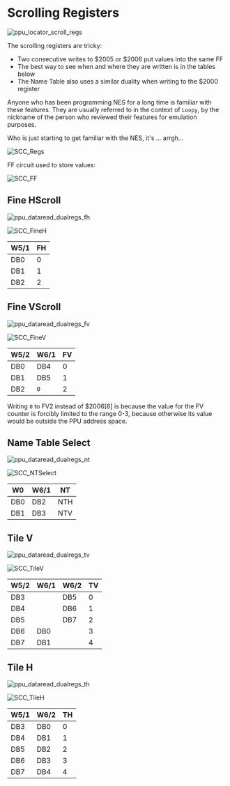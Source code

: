 # Scrolling Registers

![ppu_locator_scroll_regs](/BreakingNESWiki/imgstore/ppu/ppu_locator_scroll_regs.jpg)

The scrolling registers are tricky:
- Two consecutive writes to $2005 or $2006 put values into the same FF
- The best way to see when and where they are written is in the tables below
- The Name Table also uses a similar duality when writing to the $2000 register

Anyone who has been programming NES for a long time is familiar with these features. They are usually referred to in the context of `Loopy`, by the nickname of the person who reviewed their features for emulation purposes.

Who is just starting to get familiar with the NES, it's ... arrgh...

![SCC_Regs](/BreakingNESWiki/imgstore/ppu/SCC_Regs.png)

FF circuit used to store values:

![SCC_FF](/BreakingNESWiki/imgstore/ppu/SCC_FF.png)

## Fine HScroll

![ppu_dataread_dualregs_fh](/BreakingNESWiki/imgstore/ppu/ppu_dualregs_fh.jpg)

![SCC_FineH](/BreakingNESWiki/imgstore/ppu/SCC_FineH.png)

|W5/1|FH|
|---|---|
|DB0|0|
|DB1|1|
|DB2|2|

## Fine VScroll

![ppu_dataread_dualregs_fv](/BreakingNESWiki/imgstore/ppu/ppu_dualregs_fv.jpg)

![SCC_FineV](/BreakingNESWiki/imgstore/ppu/SCC_FineV.png)

|W5/2|W6/1|FV|
|---|---|---|
|DB0|DB4|0|
|DB1|DB5|1|
|DB2|`0`|2|

Writing `0` to FV2 instead of $2006\[6\] is because the value for the FV counter is forcibly limited to the range 0-3, because otherwise its value would be outside the PPU address space.

## Name Table Select

![ppu_dataread_dualregs_nt](/BreakingNESWiki/imgstore/ppu/ppu_dualregs_nt.jpg)

![SCC_NTSelect](/BreakingNESWiki/imgstore/ppu/SCC_NTSelect.png)

|W0|W6/1|NT|
|---|---|---|
|DB0|DB2|NTH|
|DB1|DB3|NTV|

## Tile V

![ppu_dataread_dualregs_tv](/BreakingNESWiki/imgstore/ppu/ppu_dualregs_tv.jpg)

![SCC_TileV](/BreakingNESWiki/imgstore/ppu/SCC_TileV.png)

|W5/2|W6/1|W6/2|TV|
|---|---|---|---|
|DB3| |DB5|0|
|DB4| |DB6|1|
|DB5| |DB7|2|
|DB6|DB0| |3|
|DB7|DB1| |4|

## Tile H

![ppu_dataread_dualregs_th](/BreakingNESWiki/imgstore/ppu/ppu_dualregs_th.jpg)

![SCC_TileH](/BreakingNESWiki/imgstore/ppu/SCC_TileH.png)

|W5/1|W6/2|TH|
|---|---|---|
|DB3|DB0|0|
|DB4|DB1|1|
|DB5|DB2|2|
|DB6|DB3|3|
|DB7|DB4|4|
